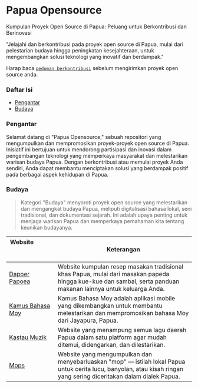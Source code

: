 # Papua Opensource
Kumpulan Proyek Open Source di Papua: Peluang untuk Berkontribusi dan Berinovasi

"Jelajahi dan berkontribusi pada proyek open source di Papua, mulai dari pelestarian budaya hingga peningkatan kesejahteraan, untuk mengembangkan solusi teknologi yang inovatif dan berdampak."

Harap baca  [`pedoman berkontribusi`](./contributing.md) sebelum mengirimkan proyek open source anda.

### Daftar Isi

- [Pengantar](#pengantar)
- [Budaya](#budaya)

### Pengantar

Selamat datang di "Papua Opensource," sebuah repositori yang mengumpulkan dan mempromosikan proyek-proyek open source di Papua. 
Inisiatif ini bertujuan untuk mendorong partisipasi dan inovasi dalam pengembangan teknologi yang memperkaya masyarakat dan melestarikan warisan budaya Papua. 
Dengan berkontribusi atau memulai proyek Anda sendiri, Anda dapat membantu menciptakan solusi yang berdampak positif pada berbagai aspek kehidupan di Papua.

### Budaya

>Kategori "Budaya" menyoroti proyek open source yang melestarikan dan mengangkat budaya Papua, meliputi digitalisasi bahasa lokal, seni tradisional, dan dokumentasi sejarah. Ini adalah upaya penting untuk menjaga warisan Papua dan memperkaya pemahaman kita tentang keunikan budayanya.

| Website&nbsp; &nbsp; &nbsp; &nbsp; &nbsp; &nbsp; &nbsp; &nbsp; &nbsp; &nbsp; &nbsp; &nbsp; &nbsp; &nbsp;&nbsp; &nbsp; &nbsp; &nbsp; &nbsp; &nbsp; &nbsp; &nbsp; &nbsp; &nbsp; &nbsp;&nbsp; &nbsp; &nbsp; &nbsp; &nbsp; &nbsp; | Keterangan                                                        |
| -------------------------------------------------------------------------------------------------------- | ------------------------------------------------------------------ |
| [Dapoer Papoea](https://dapoerpapoea.web.id/)                                                              | Website kumpulan resep masakan tradisional khas Papua, mulai dari masakan papeda hingga kue-kue dan sambal, serta panduan makanan lainnya untuk keluarga Anda.       |
| [Kamus Bahasa Moy](https://github.com/papua-opensource/kamus-bahasa-moy)                                                              | Kamus Bahasa Moy adalah aplikasi mobile yang dikembangkan untuk membantu melestarikan dan mempromosikan bahasa Moy dari Jayapura, Papua.       |
| [Kastau Muzik](https://kastaumuzik.com/)                                                              | Website yang menampung semua lagu daerah Papua dalam satu platform agar mudah ditemui, didengarkan, dan dilestarikan.       |
| [Mops](https://mops.id/)                                                              | Website yang mengumpulkan dan menyebarluaskan "mop" — istilah lokal Papua untuk cerita lucu, banyolan, atau kisah ringan yang sering diceritakan dalam dialek Papua.       |

